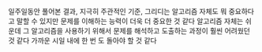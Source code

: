 일주일동안 풀어본 결과, 지극히 주관적인 기준, 그리디는 알고리즘 자체도 뭐 중요하다고 말할 수 있지만 문제를 이해하는 능력이 더욱 더 중요한 것 같다
알고리즘 자체는 쉬운데 그 알고리즘을 사용하기 위해서 문제를 해석하고 도출하는 과정이 훨씬 어려웠던 것 같다 가까운 시일 내에 한 번 도 돌아야 할 것 같다
